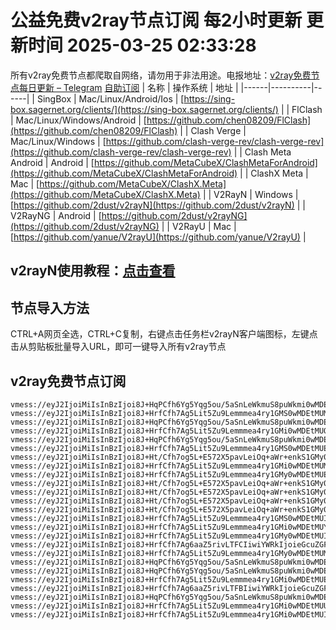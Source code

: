# 公益免费v2ray节点订阅 每2小时更新 更新时间 2025-03-25 02:33:28
所有v2ray免费节点都爬取自网络，请勿用于非法用途。电报地址：[v2ray免费节点每日更新 – Telegram](https://t.me/just_do_chat) 
[自助订阅](https://share.colors.nyc.mn/)
| 名称 | 操作系统 | 地址 |
|------|----------|------|
| SingBox | Mac/Linux/Android/Ios | [https://sing-box.sagernet.org/clients/](https://sing-box.sagernet.org/clients/) |
| FlClash | Mac/Linux/Windows/Android | [https://github.com/chen08209/FlClash](https://github.com/chen08209/FlClash) |
| Clash Verge | Mac/Linux/Windows | [https://github.com/clash-verge-rev/clash-verge-rev](https://github.com/clash-verge-rev/clash-verge-rev) |
| Clash Meta Android | Android | [https://github.com/MetaCubeX/ClashMetaForAndroid](https://github.com/MetaCubeX/ClashMetaForAndroid) |
| ClashX Meta | Mac | [https://github.com/MetaCubeX/ClashX.Meta](https://github.com/MetaCubeX/ClashX.Meta) |
| V2RayN | Windows | [https://github.com/2dust/v2rayN](https://github.com/2dust/v2rayN) |
| V2RayNG | Android | [https://github.com/2dust/v2rayNG](https://github.com/2dust/v2rayNG) |
| V2RayU | Mac | [https://github.com/yanue/V2rayU](https://github.com/yanue/V2rayU) |
## v2rayN使用教程：[点击查看](https://blog.colors.nyc.mn/posts/how-to-use-v2rayn//)
## 节点导入方法
CTRL+A网页全选，CTRL+C复制，右键点击任务栏v2rayN客户端图标，左键点击从剪贴板批量导入URL，即可一键导入所有v2ray节点  
## v2ray免费节点订阅  
``` 
vmess://eyJ2IjoiMiIsInBzIjoi8J+HqPCfh6Yg5Yqg5ou/5aSnLeWkmuS8puWkmi0wMDEtMUUiLCJhZGQiOiI1MC4xMTQuMTc3Ljk2IiwicG9ydCI6IjIwMDI3IiwidHlwZSI6Im5vbmUiLCJpZCI6ImE1NWFlNTc0LTk4NmYtNGI3Yi1iZGY3LWU4Njc2ODBjNTU1MCIsImFpZCI6IjAiLCJuZXQiOiJ3cyIsInBhdGgiOiIvIiwiaG9zdCI6IiIsInRscyI6IiJ9
vmess://eyJ2IjoiMiIsInBzIjoi8J+HrfCfh7Ag5Lit5Zu9Lemmmea4ry1GMS0wMDEtMUMiLCJhZGQiOiIyMTIuMTkyLjEyLjU2IiwicG9ydCI6IjIxMDI3IiwidHlwZSI6Im5vbmUiLCJpZCI6ImZjODk5Y2RhLWYzZWUtNDc1OS1iYjNiLWVmYTZlMThhODBhYyIsImFpZCI6IjAiLCJuZXQiOiJ3cyIsInBhdGgiOiIvIiwiaG9zdCI6IiIsInRscyI6IiJ9
vmess://eyJ2IjoiMiIsInBzIjoi8J+HqPCfh6Yg5Yqg5ou/5aSnLeWkmuS8puWkmi0wMDEtMUIiLCJhZGQiOiI1MC4xMTQuMTc3Ljk2IiwicG9ydCI6IjIwMDI3IiwidHlwZSI6Im5vbmUiLCJpZCI6IjRmYmEwNDU3LTQ2OTgtNGJlMi05MzE4LTA5MGUyMTA5NzkxYyIsImFpZCI6IjAiLCJuZXQiOiJ3cyIsInBhdGgiOiIvIiwiaG9zdCI6IiIsInRscyI6IiJ9
vmess://eyJ2IjoiMiIsInBzIjoi8J+HrfCfh7Ag5Lit5Zu9Lemmmea4ry1GMi0wMDEtMUQiLCJhZGQiOiIyMTIuMTkyLjEyLjczIiwicG9ydCI6IjIyMDI3IiwidHlwZSI6Im5vbmUiLCJpZCI6IjE1MTRkNWNiLTc4YTgtNGEwOC1iMjk0LTM0MmExMzAwNTdiNiIsImFpZCI6IjAiLCJuZXQiOiJ3cyIsInBhdGgiOiIvIiwiaG9zdCI6IiIsInRscyI6IiJ9
vmess://eyJ2IjoiMiIsInBzIjoi8J+HqPCfh6Yg5Yqg5ou/5aSnLeWkmuS8puWkmi0wMDEtMUMiLCJhZGQiOiI1MC4xMTQuMTc3Ljk2IiwicG9ydCI6IjIwMDI3IiwidHlwZSI6Im5vbmUiLCJpZCI6ImZjODk5Y2RhLWYzZWUtNDc1OS1iYjNiLWVmYTZlMThhODBhYyIsImFpZCI6IjAiLCJuZXQiOiJ3cyIsInBhdGgiOiIvIiwiaG9zdCI6IiIsInRscyI6IiJ9
vmess://eyJ2IjoiMiIsInBzIjoi8J+HrfCfh7Ag5Lit5Zu9Lemmmea4ry1GMS0wMDEtMUEiLCJhZGQiOiIyMTIuMTkyLjEyLjU2IiwicG9ydCI6IjIxMDI3IiwidHlwZSI6Im5vbmUiLCJpZCI6ImRmNmY5OTBhLWIxZTItNGY2Yy1hYjk5LTI5ODBkYWU1OTc1OCIsImFpZCI6IjAiLCJuZXQiOiJ3cyIsInBhdGgiOiIvIiwiaG9zdCI6IiIsInRscyI6IiJ9
vmess://eyJ2IjoiMiIsInBzIjoi8J+Ht/Cfh7og5L+E572X5pavLeiOq+aWr+enkS1GMy0wMDEtMUUiLCJhZGQiOiIxOTUuMTMzLjUuMTI3IiwicG9ydCI6IjIzMDI2IiwidHlwZSI6Im5vbmUiLCJpZCI6ImE1NWFlNTc0LTk4NmYtNGI3Yi1iZGY3LWU4Njc2ODBjNTU1MCIsImFpZCI6IjAiLCJuZXQiOiJ3cyIsInBhdGgiOiIvIiwiaG9zdCI6IiIsInRscyI6IiJ9
vmess://eyJ2IjoiMiIsInBzIjoi8J+HrfCfh7Ag5Lit5Zu9Lemmmea4ry1GMi0wMDEtMUMiLCJhZGQiOiIyMTIuMTkyLjEyLjczIiwicG9ydCI6IjIyMDI3IiwidHlwZSI6Im5vbmUiLCJpZCI6ImZjODk5Y2RhLWYzZWUtNDc1OS1iYjNiLWVmYTZlMThhODBhYyIsImFpZCI6IjAiLCJuZXQiOiJ3cyIsInBhdGgiOiIvIiwiaG9zdCI6IiIsInRscyI6IiJ9
vmess://eyJ2IjoiMiIsInBzIjoi8J+HrfCfh7Ag5Lit5Zu9Lemmmea4ry1GMy0wMDEtMUEiLCJhZGQiOiIyMTIuMTkyLjEzLjY4IiwicG9ydCI6IjIzMDI2IiwidHlwZSI6Im5vbmUiLCJpZCI6ImRmNmY5OTBhLWIxZTItNGY2Yy1hYjk5LTI5ODBkYWU1OTc1OCIsImFpZCI6IjAiLCJuZXQiOiJ3cyIsInBhdGgiOiIvIiwiaG9zdCI6IiIsInRscyI6IiJ9
vmess://eyJ2IjoiMiIsInBzIjoi8J+Ht/Cfh7og5L+E572X5pavLeiOq+aWr+enkS1GMy0wMDEtMUEiLCJhZGQiOiIxOTUuMTMzLjUuMTI3IiwicG9ydCI6IjIzMDI2IiwidHlwZSI6Im5vbmUiLCJpZCI6ImRmNmY5OTBhLWIxZTItNGY2Yy1hYjk5LTI5ODBkYWU1OTc1OCIsImFpZCI6IjAiLCJuZXQiOiJ3cyIsInBhdGgiOiIvIiwiaG9zdCI6IiIsInRscyI6IiJ9
vmess://eyJ2IjoiMiIsInBzIjoi8J+Ht/Cfh7og5L+E572X5pavLeiOq+aWr+enkS1GMy0wMDEtMUQiLCJhZGQiOiIxOTUuMTMzLjUuMTI3IiwicG9ydCI6IjIzMDI2IiwidHlwZSI6Im5vbmUiLCJpZCI6IjE1MTRkNWNiLTc4YTgtNGEwOC1iMjk0LTM0MmExMzAwNTdiNiIsImFpZCI6IjAiLCJuZXQiOiJ3cyIsInBhdGgiOiIvIiwiaG9zdCI6IiIsInRscyI6IiJ9
vmess://eyJ2IjoiMiIsInBzIjoi8J+Ht/Cfh7og5L+E572X5pavLeiOq+aWr+enkS1GMy0wMDEtMUMiLCJhZGQiOiIxOTUuMTMzLjUuMTI3IiwicG9ydCI6IjIzMDI2IiwidHlwZSI6Im5vbmUiLCJpZCI6ImZjODk5Y2RhLWYzZWUtNDc1OS1iYjNiLWVmYTZlMThhODBhYyIsImFpZCI6IjAiLCJuZXQiOiJ3cyIsInBhdGgiOiIvIiwiaG9zdCI6IiIsInRscyI6IiJ9
vmess://eyJ2IjoiMiIsInBzIjoi8J+Ht/Cfh7og5L+E572X5pavLeiOq+aWr+enkS1GMy0wMDEtMUIiLCJhZGQiOiIxOTUuMTMzLjUuMTI3IiwicG9ydCI6IjIzMDI2IiwidHlwZSI6Im5vbmUiLCJpZCI6IjRmYmEwNDU3LTQ2OTgtNGJlMi05MzE4LTA5MGUyMTA5NzkxYyIsImFpZCI6IjAiLCJuZXQiOiJ3cyIsInBhdGgiOiIvIiwiaG9zdCI6IiIsInRscyI6IiJ9
vmess://eyJ2IjoiMiIsInBzIjoi8J+HrfCfh7Ag5Lit5Zu9Lemmmea4ry1GMS0wMDEtMUIiLCJhZGQiOiIyMTIuMTkyLjEyLjU2IiwicG9ydCI6IjIxMDI3IiwidHlwZSI6Im5vbmUiLCJpZCI6IjRmYmEwNDU3LTQ2OTgtNGJlMi05MzE4LTA5MGUyMTA5NzkxYyIsImFpZCI6IjAiLCJuZXQiOiJ3cyIsInBhdGgiOiIvIiwiaG9zdCI6IiIsInRscyI6IiJ9
vmess://eyJ2IjoiMiIsInBzIjoi8J+HrfCfh7Ag5Lit5Zu9Lemmmea4ry1GMi0wMDEtMUYiLCJhZGQiOiIyMTIuMTkyLjEyLjczIiwicG9ydCI6IjIyMDI3IiwidHlwZSI6Im5vbmUiLCJpZCI6ImY3YjU5ZjZmLTc5NTEtNDViMS1hNjE3LTc5OTUyMTA1ZWE3OSIsImFpZCI6IjAiLCJuZXQiOiJ3cyIsInBhdGgiOiIvIiwiaG9zdCI6IiIsInRscyI6IiJ9
vmess://eyJ2IjoiMiIsInBzIjoi8J+HrfCfh7Ag5Lit5Zu9Lemmmea4ry1GMy0wMDEtMUIiLCJhZGQiOiIyMTIuMTkyLjEzLjY4IiwicG9ydCI6IjIzMDI2IiwidHlwZSI6Im5vbmUiLCJpZCI6IjRmYmEwNDU3LTQ2OTgtNGJlMi05MzE4LTA5MGUyMTA5NzkxYyIsImFpZCI6IjAiLCJuZXQiOiJ3cyIsInBhdGgiOiIvIiwiaG9zdCI6IiIsInRscyI6IiJ9
vmess://eyJ2IjoiMiIsInBzIjoi8J+HrfCfh7Ag6aaZ5rivLTFCIiwiYWRkIjoieGcuZGFzaHVhaS5jeW91IiwicG9ydCI6IjE5OTAxIiwidHlwZSI6Im5vbmUiLCJpZCI6ImU1NGNkNWEzLWMzODEtNGY2ZC1iNjMwLTlmYTRjMGEzOGJjMSIsImFpZCI6IjAiLCJuZXQiOiJ0Y3AiLCJwYXRoIjoiLyIsImhvc3QiOiJ4Zy5kYXNodWFpLmN5b3UiLCJ0bHMiOiIifQ==
vmess://eyJ2IjoiMiIsInBzIjoi8J+HrfCfh7Ag5Lit5Zu9Lemmmea4ry1GMy0wMDEtMUMiLCJhZGQiOiIyMTIuMTkyLjEzLjY4IiwicG9ydCI6IjIzMDI2IiwidHlwZSI6Im5vbmUiLCJpZCI6ImZjODk5Y2RhLWYzZWUtNDc1OS1iYjNiLWVmYTZlMThhODBhYyIsImFpZCI6IjAiLCJuZXQiOiJ3cyIsInBhdGgiOiIvIiwiaG9zdCI6IiIsInRscyI6IiJ9
vmess://eyJ2IjoiMiIsInBzIjoi8J+HqPCfh6Yg5Yqg5ou/5aSnLeWkmuS8puWkmi0wMDEtMUEiLCJhZGQiOiI1MC4xMTQuMTc3Ljk2IiwicG9ydCI6IjIwMDI3IiwidHlwZSI6Im5vbmUiLCJpZCI6ImRmNmY5OTBhLWIxZTItNGY2Yy1hYjk5LTI5ODBkYWU1OTc1OCIsImFpZCI6IjAiLCJuZXQiOiJ3cyIsInBhdGgiOiIvIiwiaG9zdCI6IiIsInRscyI6IiJ9
vmess://eyJ2IjoiMiIsInBzIjoi8J+HqPCfh6Yg5Yqg5ou/5aSnLeWkmuS8puWkmi0wMDEtMUQiLCJhZGQiOiI1MC4xMTQuMTc3Ljk2IiwicG9ydCI6IjIwMDI3IiwidHlwZSI6Im5vbmUiLCJpZCI6IjE1MTRkNWNiLTc4YTgtNGEwOC1iMjk0LTM0MmExMzAwNTdiNiIsImFpZCI6IjAiLCJuZXQiOiJ3cyIsInBhdGgiOiIvIiwiaG9zdCI6IiIsInRscyI6IiJ9
vmess://eyJ2IjoiMiIsInBzIjoi8J+HrfCfh7Ag5Lit5Zu9Lemmmea4ry1GMi0wMDEtMUEiLCJhZGQiOiIyMTIuMTkyLjEyLjczIiwicG9ydCI6IjIyMDI3IiwidHlwZSI6Im5vbmUiLCJpZCI6ImRmNmY5OTBhLWIxZTItNGY2Yy1hYjk5LTI5ODBkYWU1OTc1OCIsImFpZCI6IjAiLCJuZXQiOiJ3cyIsInBhdGgiOiIvIiwiaG9zdCI6IiIsInRscyI6IiJ9
vmess://eyJ2IjoiMiIsInBzIjoi8J+HrfCfh7Ag6aaZ5rivLTFBIiwiYWRkIjoieGcuZGFzaHVhaS5jeW91IiwicG9ydCI6IjE5OTAxIiwidHlwZSI6Im5vbmUiLCJpZCI6ImQyOGU1OWZmLTc2ZDYtNGJjZi1iM2VmLTkzZTJmNWM0NDQwNiIsImFpZCI6IjAiLCJuZXQiOiJ0Y3AiLCJwYXRoIjoiLyIsImhvc3QiOiJ4Zy5kYXNodWFpLmN5b3UiLCJ0bHMiOiIifQ==
vmess://eyJ2IjoiMiIsInBzIjoi8J+HqPCfh6Yg5Yqg5ou/5aSnLeWkmuS8puWkmi0wMDEtMUYiLCJhZGQiOiI1MC4xMTQuMTc3Ljk2IiwicG9ydCI6IjIwMDI3IiwidHlwZSI6Im5vbmUiLCJpZCI6ImY3YjU5ZjZmLTc5NTEtNDViMS1hNjE3LTc5OTUyMTA1ZWE3OSIsImFpZCI6IjAiLCJuZXQiOiJ3cyIsInBhdGgiOiIvIiwiaG9zdCI6IiIsInRscyI6IiJ9
vmess://eyJ2IjoiMiIsInBzIjoi8J+HrfCfh7Ag5Lit5Zu9Lemmmea4ry1GMi0wMDEtMUUiLCJhZGQiOiIyMTIuMTkyLjEyLjczIiwicG9ydCI6IjIyMDI3IiwidHlwZSI6Im5vbmUiLCJpZCI6ImE1NWFlNTc0LTk4NmYtNGI3Yi1iZGY3LWU4Njc2ODBjNTU1MCIsImFpZCI6IjAiLCJuZXQiOiJ3cyIsInBhdGgiOiIvIiwiaG9zdCI6IiIsInRscyI6IiJ9
vmess://eyJ2IjoiMiIsInBzIjoi8J+HrfCfh7Ag5Lit5Zu9Lemmmea4ry1GMi0wMDEtMUIiLCJhZGQiOiIyMTIuMTkyLjEyLjczIiwicG9ydCI6IjIyMDI3IiwidHlwZSI6Im5vbmUiLCJpZCI6IjRmYmEwNDU3LTQ2OTgtNGJlMi05MzE4LTA5MGUyMTA5NzkxYyIsImFpZCI6IjAiLCJuZXQiOiJ3cyIsInBhdGgiOiIvIiwiaG9zdCI6IiIsInRscyI6IiJ9
```

